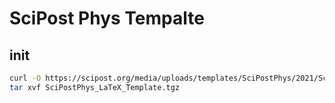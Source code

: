 # SciPost Phys Tempalte

## init
```bash
curl -O https://scipost.org/media/uploads/templates/SciPostPhys/2021/SciPostPhys_LaTeX_Template.tgz
tar xvf SciPostPhys_LaTeX_Template.tgz
```
